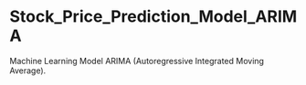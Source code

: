 # Stock_Price_Prediction_Model_ARIMA
Machine Learning Model ARIMA (Autoregressive Integrated Moving Average).

